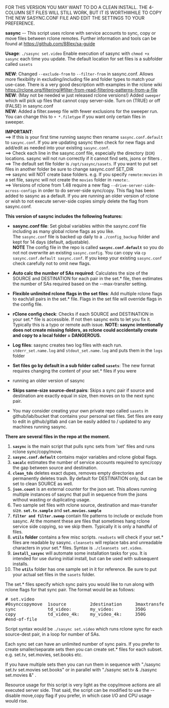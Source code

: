 FOR THIS VERSION YOU MAY WANT TO DO A CLEAN INSTALL. THE 4-COLUMN SET FILES WILL STILL WORK, BUT IT IS WORTHWHILE TO COPY THE NEW SASYNC.CONF
FILE AND EDIT THE SETTINGS TO YOUR PREFERENCE.

**sasync** -- This script uses rclone with service accounts to sync, copy or move files between rclone remotes. 
Further information and tools can be found  at https://github.com/88lex/sa-guide

**Usage**:  `./sasync set.video` Enable execution of sasync with `chmod +x sasync` each time you update. The default location for set files is a subfolder called `sasets`    

**NEW**: Changed `--exclude-from` to `--filter-from` in sasync.conf. Allows more flexibility in excluding/including file and folder types to match your use-case. 
There is a very good description with examples in the rclone wiki https://rclone.org/filtering/#filter-from-read-filtering-patterns-from-a-file    
**NEW**: (May not be needed w just released rclone versions!) Added `sweeper` which will pick up files that cannot copy server-side. Turn on (TRUE) or off (FALSE) in sasync.conf    
**NEW**: Added a filter.sweep file with fewer exclusions for the sweeper run. You can change this to `+ *.filetype` if you want only certain files in sweeper.    

**IMPORTANT**:   
==>  If this is your first time running sasync then rename `sasync.conf.default` to `sasync.conf`. If you are updating sasync then check for new 
flags and add/edit as needed into your existing `sasync.conf`.   
==>  Check each line in the sasync.conf file, especially the directory (`DIR`) locations. sasync will not run correctly if it cannot find sets, jsons or filters .    
==>  The default set file folder is `/opt/sasync/sasets`. If you want to put set files in another folder be sure to change sasync.conf SET_DIR    
==>  sasync will NOT create base folders. e.g. If you specify `remote:movies` in a set file, sasync will not create the `movies` folder in `remote:`.    
==>  Versions of rclone from 1.48 require a new flag `--drive-server-side-across-configs` in order to do server-side sync/copy. This flag has been
added to sasync as a default. If you are running an older version of rclone or wish to not execute server-side copies simply delete the flag from sasync.conf.  

**This version of sasync includes the following features:**

*  **sasync.conf file**:  Set global variables within the sasync.conf file including as many global rclone flags as you like.   
The `sasync.conf` file is backed up daily to a `./config_backup` folder and kept for 14 days (default, adjustable).    
**NOTE** The config file in the repo is called **`sasync.conf.default`** so you do not not overwrite an existing `sasync.config`.
You can copy via `cp sasync.conf.default sasync.conf`. If you keep your existing `sasync.conf` check carefully not to omit new flags.     

*  **Auto calc the number of SAs required**:  Calculates the size of the SOURCE and DESTINATION for each pair in the set.* file, then estimates the number 
of SAs required based on the --max-transfer setting. 

*  **Flexible unlimited rclone flags in the set files**:  Add multiple rclone flags to each/all pairs in the set.* file. Flags in the set file will override
flags in the config file.

*  **rClone config check**:  Checks if each SOURCE and DESTINATION in your set.* file is accessible. If not then sasync exits to let you fix it.
Typically this is a typo or remote auth issue. 
**NOTE: sasync intentionally does not create missing folders, as rclone could accidentally create and copy to a local folder = DANGEROUS.**

*  **Log files**:  sasync creates two log files with each run. `stderr_set.name.log` and `stdout_set.name.log` and puts them in the `logs` folder

*  **Set files go by default in a sub folder called `sasets`**:  The new format requires changing the content of your set.* files if you were
*  running an older version of sasync 

*  **Skips same-size source-dest pairs**:  Skips a sync pair if source and destination are exactly equal in size, then moves on to the next sync pair.

*  You may consider creating your own private repo called `sasets` in github/lab/bucket that contains your personal set files. 
Set files are easy to edit in github/gitlab and can be easily added to / updated to any machines running sasync.

**There are several files in the repo at the moment.**
1. **`sasync`** is the main script that pulls sync sets from 'set' files and runs rclone sync/copy/move.
2. **`sasync.conf.default`** contains major variables and rclone global flags.
3. **`sacalc`** estimates the number of service accounts required to sync/copy the gap between source and destination.
4. **`clean_tds`** deletes exact dupes, removes empty directories and permanently deletes trash. By default for DESTINATION only, 
but can be set to clean SOURCE as well.
5. **`json.count`** is an external counter for the json set. This allows running multiple instances of sasync that pull in 
sequence from the jsons without wasting or duplicating usage.
6. Two sample set files with rclone source, destination and max-transfer size. **`set.tv.sample`** and **`set.movies.sample`**
7. **`filter and filter.sweep`** contain file patterns to include or exclude from sasync. At the moment these are files that sometimes hang rclone 
service side copying, so we skip them. Typically it is only a handful of files.    
8. **`utils` folder** contains a few misc scripts. `readsets` will check if your set.* files are readable by sasync. `cleansets` will 
replace tabs and unreadable characters in your set.* files. Syntax is `./cleansets set.video`.
9. **`install_sasync`** will automate some installation tasks for you. It is intended for use during initial install, but can be used with subsequent installs.
10. The **`utils`** folder has one sample set in it for reference. Be sure to put your actual set files in the `sasets` folder.

The set.* files specify which sync pairs you would like to run along with rclone flags for that sync pair. The format would be as follows:
<pre>
# set.video
#0synccopymove  1source         2destination     3maxtransfer  4rcloneflags
sync            td_video:       my_video:        350G          --dry-run
copy            td_video_4k:    my_video_4k:     350G          --dry-run --no-traverse
#end-of-file
</pre>

Script syntax would be `./sasync set.video` which runs rclone sync for each source-dest pair, in a loop for number of SAs.

Each sync set can have an unlimited number of sync pairs. If you prefer to create smaller/separate sets then you can create set.* files
for each subset. e.g. set.tv, set.movies, set.books etc.

If you have multiple sets then you can run them in sequence with "./sasync set.tv set.movies set.books" or in parallel with
"./sasync set.tv & ./sasync set.movies &" .


Resource usage for this script is very light as the copy/move actions are all executed server side. That said, the script can be modified to use the
--disable move,copy flag if you prefer, in which case I/O and CPU usage would rise.

